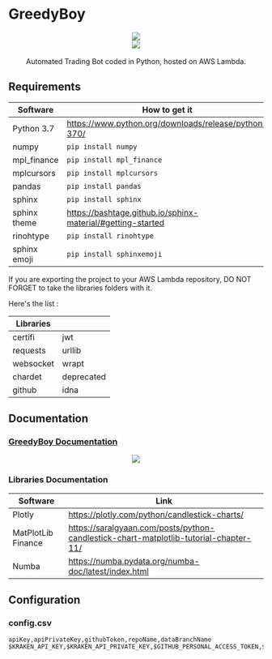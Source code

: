 # GreedyBoy

<p align="center">
  <img src="https://github.com/kevinpruvost/GreedyBoy/blob/main/docsrc/_static/eye.png"/><br/>
  <img src="https://github.com/kevinpruvost/GreedyBoy/tree/main/docsrc/_static/title.png"/><br/><br/>
Automated Trading Bot coded in Python, hosted on AWS Lambda.
</p>


## Requirements

|Software        |How to get it                                               |
|----------------|------------------------------------------------------------|
|Python 3.7      |https://www.python.org/downloads/release/python-370/        |
|numpy           |`pip install numpy`                                         |
|mpl_finance     |`pip install mpl_finance`     |
|mplcursors      |`pip install mplcursors`      |
|pandas          |`pip install pandas`          |
|sphinx          |`pip install sphinx`          |
|sphinx theme    |https://bashtage.github.io/sphinx-material/#getting-started|
|rinohtype       |`pip install rinohtype`|
|sphinx emoji    |`pip install sphinxemoji`| 

If you are exporting the project to your AWS Lambda repository, DO NOT FORGET to take the libraries folders with it.

Here's the list :

| Libraries | |
|-----------|-|
| certifi | jwt |
| requests | urllib |
| websocket | wrapt |
| chardet | deprecated |
| github | idna |

## Documentation

### [GreedyBoy Documentation](https://kevinpruvost.github.io/GreedyBoy/)

<p align="center">
  <a href="https://kevinpruvost.github.io/GreedyBoy/" target="_blank">
    <img src="https://github.com/kevinpruvost/GreedyBoy/blob/main/docsrc/_static/doc_screenshot.png" href="https://kevinpruvost.github.io/GreedyBoy/"/><br/>
  </a>
</p>

### Libraries Documentation

|Software|Link                         |
|--------|-----------------------------|
|Plotly  |https://plotly.com/python/candlestick-charts/|
|MatPlotLib Finance  | https://saralgyaan.com/posts/python-candlestick-chart-matplotlib-tutorial-chapter-11/ |
|Numba | https://numba.pydata.org/numba-doc/latest/index.html|

## Configuration

### config.csv

```csv
apiKey,apiPrivateKey,githubToken,repoName,dataBranchName
$KRAKEN_API_KEY,$KRAKEN_API_PRIVATE_KEY,$GITHUB_PERSONAL_ACCESS_TOKEN,$REPOSITORY_NAME_FOR_DATA,$DATA_BRANCH_NAME
```
